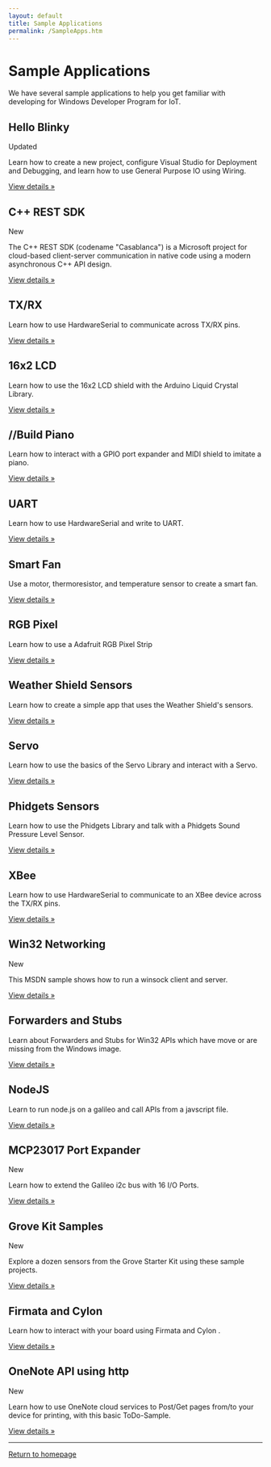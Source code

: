 ```yaml
---
layout: default
title: Sample Applications
permalink: /SampleApps.htm
---
```


<!-- Main jumbotron for a primary marketing message or call to action -->
<div class="jumbotron">
  <div class="container">
    <h1>Sample Applications</h1>
    <p>We have several sample applications to help you get familiar with developing for Windows Developer Program for IoT.</p>
  </div>
</div>

<div class="container">
  <!-- Example row of columns -->
  <div class="row">
    <div class="col-md-4">
      <h2>Hello Blinky</h2> <span class="label label-default">Updated</span>
      <p>Learn how to create a new project, configure Visual Studio for Deployment and Debugging, and learn how to use General Purpose IO using Wiring.</p>
      <p><a class="btn btn-default" href="HelloBlinky.htm" role="button">View details &raquo;</a></p>
    </div>
    <div class="col-md-4">
      <h2>C++ REST SDK</h2>
       <span class="label label-info">New</span>
      <p>The C++ REST SDK (codename "Casablanca") is a Microsoft project for cloud-based client-server communication in native code using a modern asynchronous C++ API design.</p>
      <p><a class="btn btn-default" href="Casablanca.htm" role="button">View details &raquo;</a></p>
    </div>  
    <div class="col-md-4">
      <h2>TX/RX</h2>
      <p>Learn how to use HardwareSerial to communicate across TX/RX pins.</p>
      <p><a class="btn btn-default" href="TXRX.htm" role="button">View details &raquo;</a></p>
    </div> 
  </div>
  <div class="row">
    <div class="col-md-4">
      <h2>16x2 LCD</h2>
      <p>Learn how to use the 16x2 LCD shield with the Arduino Liquid Crystal Library.</p>
      <p><a class="btn btn-default" href="16x2LCD.htm" role="button">View details &raquo;</a></p>
    </div>
    <div class="col-md-4">
      <h2>//Build Piano</h2>
      <p>Learn how to interact with a GPIO port expander and MIDI shield to imitate a piano.</p>
      <p><a class="btn btn-default" href="https://github.com/ms-iot/piano" role="button">View details &raquo;</a></p>
    </div> 
    <div class="col-md-4">
      <h2>UART</h2>
      <p>Learn how to use HardwareSerial and write to UART.</p>
      <p><a class="btn btn-default" href="UART.htm" role="button">View details &raquo;</a></p>
    </div>
  </div>
  <div class="row">
    <div class="col-md-4">
      <h2>Smart Fan</h2>
      <p>Use a motor, thermoresistor, and temperature sensor to create a smart fan.</p>
      <p><a class="btn btn-default" href="SmartFan.htm" role="button">View details &raquo;</a></p>
    </div>
    <div class="col-md-4">
      <h2>RGB Pixel</h2>
      <p>Learn how to use a Adafruit RGB Pixel Strip</p>
      <p><a class="btn btn-default" href="RGBPixel.htm" role="button">View details &raquo;</a></p>
    </div>  
    <div class="col-md-4">
      <h2>Weather Shield Sensors</h2>
      <p>Learn how to create a simple app that uses the Weather Shield's sensors.</p>
      <p><a class="btn btn-default" href="WeatherShieldSensors.htm" role="button">View details &raquo;</a></p>
    </div>
  </div>
  <div class="row">
    <div class="col-md-4">
      <h2>Servo</h2>
      <p>Learn how to use the basics of the Servo Library and interact with a Servo.</p>
      <p><a class="btn btn-default" href="Servo.htm" role="button">View details &raquo;</a></p>
    </div>
    <div class="col-md-4">
      <h2>Phidgets Sensors</h2>
      <p>Learn how to use the Phidgets Library and talk with a Phidgets Sound Pressure Level Sensor.</p>
      <p><a class="btn btn-default" href="PhidgetsSensors.htm" role="button">View details &raquo;</a></p>
    </div>
    <div class="col-md-4">
      <h2>XBee</h2>
      <p>Learn how to use HardwareSerial to communicate to an XBee device across the TX/RX pins.</p>
      <p><a class="btn btn-default" href="XBee.htm" role="button">View details &raquo;</a></p>
    </div>
  </div>
  <div class="row">
    <div class="col-md-4">
      <h2>Win32 Networking</h2>
      <span class="label label-info">New</span>
      <p>This MSDN sample shows how to run a winsock client and server.</p>
      <p><a class="btn btn-default" href="http://msdn.microsoft.com/en-us/library/windows/desktop/ms737889(v=vs.85).aspx" role="button">View details &raquo;</a></p>
    </div>
    <div class="col-md-4">
      <h2>Forwarders and Stubs</h2>
      <p>Learn about Forwarders and Stubs for Win32 APIs which have move or are missing from the Windows image.</p>
      <p><a class="btn btn-default" href="Forwarders.htm" role="button">View details &raquo;</a></p>
    </div>
    <div class="col-md-4">
      <h2>NodeJS</h2>
      <p>Learn to run node.js on a galileo and call APIs from a javscript file.</p>
      <p><a class="btn btn-default" href="NodeJS.htm" role="button">View details &raquo;</a></p>
    </div>
  </div>
  <div class="row">
    <div class="col-md-4">
      <h2>MCP23017 Port Expander</h2>
      <span class="label label-info">New</span>
      <p>Learn how to extend the Galileo i2c bus with 16 I/O Ports.</p>
      <p><a class="btn btn-default" href="MCP23017Sample.htm" role="button">View details &raquo;</a></p>
    </div>
    <div class="col-md-4">
      <h2>Grove Kit Samples</h2>
      <span class="label label-info">New</span>
      <p>Explore a dozen sensors from the Grove Starter Kit using these sample projects.</p>
      <p><a class="btn btn-default" href="GroveSamples.htm" role="button">View details &raquo;</a></p>
    </div>
	<div class="col-md-4">
      <h2>Firmata and Cylon</h2>
      <p>Learn how to interact with your board using Firmata and Cylon .</p>
      <p><a class="btn btn-default" href="Firmata.htm" role="button">View details &raquo;</a></p>
    </div>  
    <div class="col-md-4">
      <h2>OneNote API using http</h2>
      <span class="label label-info">New</span>
      <p>Learn how to use OneNote cloud services to Post/Get pages from/to your device for printing, with this basic ToDo-Sample.</p>
      <p><a class="btn btn-default" href="TODO_Sample.htm" role="button">View details &raquo;</a></p>
    </div>  
  </div>
  
  <hr/>

  <a class="btn btn-default" href="index.htm" role="button">Return to homepage</a>
